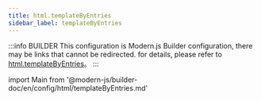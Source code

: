 ```yaml
---
title: html.templateByEntries
sidebar_label: templateByEntries
---
```


:::info BUILDER
This configuration is Modern.js Builder configuration, there may be links that cannot be redirected. for details, please refer to [html.templateByEntries](https://modernjs.dev/builder/zh/api/config-html.html#html-templatebyentries)。
:::

import Main from '@modern-js/builder-doc/en/config/html/templateByEntries.md'

<Main />
